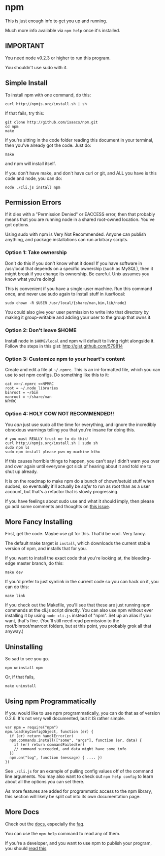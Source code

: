 # npm

This is just enough info to get you up and running.

Much more info available via `npm help` once it's installed.

## IMPORTANT

You need node v0.2.3 or higher to run this program.

You shouldn't use sudo with it.

## Simple Install

To install npm with one command, do this:

    curl http://npmjs.org/install.sh | sh

If that fails, try this:

    git clone http://github.com/isaacs/npm.git
    cd npm
    make

If you're sitting in the code folder reading this document in your
terminal, then you've already got the code.  Just do:

    make

and npm will install itself.

If you don't have make, and don't have curl or git, and ALL you have is
this code and node, you can do:

    node ./cli.js install npm

## Permission Errors

If it dies with a "Permission Denied" or EACCESS error, then that probably
means that you are running node in a shared root-owned location.  You've
got options.

Using sudo with npm is Very Not Recommended.  Anyone can publish anything,
and package installations can run arbitrary scripts.

### Option 1: Take ownership

Don't do this if you don't know what it does!  If you have software in
/usr/local that depends on a specific ownership (such as MySQL), then it
might break if you change its ownership.  Be careful.  Unix assumes
you know what you're doing!

This is convenient if you have a single-user machine.  Run this command
once, and never use sudo again to install stuff in /usr/local:

    sudo chown -R $USER /usr/local/{share/man,bin,lib/node}

You could also give your user permission to write into that directory by
making it group-writable and adding your user to the group that owns it.

### Option 2: Don't leave $HOME

Install node in `$HOME/local` and npm will default to living right alongside
it.  Follow the steps in this gist: <http://gist.github.com/579814>

### Option 3: Customize npm to your heart's content

Create and edit a file at `~/.npmrc`.  This is an ini-formatted file, which
you can use to set npm configs.  Do something like this to it:

    cat >>~/.npmrc <<NPMRC
    root = ~/.node_libraries
    binroot = ~/bin
    manroot = ~/share/man
    NPMRC

### Option 4: HOLY COW NOT RECOMMENDED!!

You *can* just use sudo all the time for everything, and ignore the incredibly
obnoxious warnings telling you that you're insane for doing this.

    # you must REALLY trust me to do this!
    curl http://npmjs.org/install.sh | sudo sh
    sudo npm ls
    sudo npm install please-pwn-my-machine-kthx

If this causes horrible things to happen, you can't say I didn't warn you over
and over again until everyone got sick of hearing about it and told me to shut
up already.

It is on the roadmap to make npm do a bunch of chown/setuid stuff when sudoed,
so eventually it'll actually be *safer* to run as root than as a user account,
but that's a refactor that is slowly progressing.

If you have feelings about sudo use and what it should imply, then please go add
some comments and thoughts on
[this issue](http://github.com/isaacs/npm/issues/issue/294).

## More Fancy Installing

First, get the code.  Maybe use git for this.  That'd be cool.  Very fancy.

The default make target is `install`, which downloads the current stable
version of npm, and installs that for you.

If you want to install the exact code that you're looking at, the bleeding-edge
master branch, do this:

    make dev

If you'd prefer to just symlink in the current code so you can hack
on it, you can do this:

    make link

If you check out the Makefile, you'll see that these are just running npm commands
at the cli.js script directly.  You can also use npm without ever installing
it by using `node cli.js` instead of "npm".  Set up an alias if you want, that's
fine.  (You'll still need read permission to the root/binroot/manroot folders,
but at this point, you probably grok all that anyway.)

## Uninstalling

So sad to see you go.

    npm uninstall npm

Or, if that fails,

    make uninstall

## Using npm Programmatically

If you would like to use npm programmatically, you can do that as of
version 0.2.6.  It's not very well documented, but it IS rather simple.

    var npm = require("npm")
    npm.load(myConfigObject, function (er) {
      if (er) return handlError(er)
      npm.commands.install(["some", "args"], function (er, data) {
        if (er) return commandFailed(er)
        // command succeeded, and data might have some info
      })
      npm.on("log", function (message) { .... })
    })

See `./cli.js` for an example of pulling config values off of the
command line arguments.  You may also want to check out `npm help
config` to learn about all the options you can set there.

As more features are added for programmatic access to the npm library,
this section will likely be split out into its own documentation page.

## More Docs

Check out the [docs](http://github.com/isaacs/npm/blob/master/doc/),
especially the
[faq](http://github.com/isaacs/npm/blob/master/doc/faq.md#readme).

You can use the `npm help` command to read any of them.

If you're a developer, and you want to use npm to publish your program,
you should
[read this](http://github.com/isaacs/npm/blob/master/doc/developers.md#readme)
